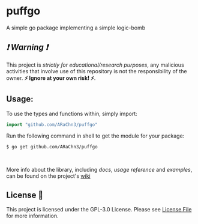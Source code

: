 # puffgo
A simple go package implementing a simple logic-bomb

##  _:exclamation: Warning :exclamation:_
This project is _strictly for educational/research purposes_, any malicious activities that involve use of this repository is not the responsibility of the owner. 
**:zap: Ignore at your own risk! :zap:**.


## Usage:

To use the types and functions within, simply import:
```go
import "github.com/ARaChn3/puffgo"
```

Run the following command in shell to get the module for your package:

```shell
$ go get github.com/ARaChn3/puffgo
```

<br>

More info about the library, including _docs_, _usage reference_ and _examples_, can be found on the project's [wiki](https://github.com/ARaChn3/puffgo/wiki)



## License :scroll:
This project is licensed under the GPL-3.0 License. Please see [License File](LICENSE) for more information.
